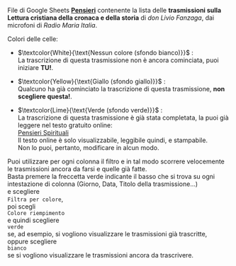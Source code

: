 
File di Google Sheets **[Pensieri](https://docs.google.com/spreadsheets/d/18VII4OIte7B5_PQrYK9lYfO061YqU9I2PD_zum2Z37E/edit?usp=sharing)** contenente la lista delle **trasmissioni sulla Lettura cristiana della cronaca e della storia** di *don Livio Fanzaga*, dai microfoni di *Radio Maria Italia*.<br/>

Colori delle celle:

 - $\textcolor{White}{\text{Nessun colore (sfondo bianco)}}$ :<br/>
La trascrizione di questa trasmissione non è ancora cominciata, puoi iniziare **TU!**.

 - $\textcolor{Yellow}{\text{Giallo (sfondo giallo)}}$ :<br/>
Qualcuno ha già cominciato la trascrizione di questa trasmissione, **non scegliere questa!**.

 - $\textcolor{Lime}{\text{Verde (sfondo verde)}}$ :<br/>
La trascrizione di questa trasmissione è già stata completata, la puoi già leggere nel testo gratuito online:<br/>
[Pensieri Spirituali](https://docs.google.com/document/d/1f79y3bqPjzCxjQToyCH-L5Hn7pKRYA4mrWPsDk5wLSk/edit?usp=sharing)<br/>
Il testo online è solo visualizzabile, leggibile quindi, e stampabile.<br/>
Non lo puoi, pertanto, modificare in alcun modo.

Puoi utilizzare per ogni colonna il filtro e in tal modo scorrere velocemente le trasmissioni ancora da farsi e quelle già fatte.<br/>
Basta premere la freccetta verde indicante il basso che si trova su ogni intestazione di colonna (Giorno, Data, Titolo della trasmissione...)<br/>
e scegliere <br/>`Filtra per colore`,<br/> poi scegli <br/>`Colore riempimento`<br/> e quindi scegliere <br/>`verde`<br/> se, ad esempio, si vogliono visualizzare le trasmissioni già trascritte,<br/>
oppure scegliere <br/>`bianco`<br/> se si vogliono visualizzare le trasmissioni ancora da trascrivere.
